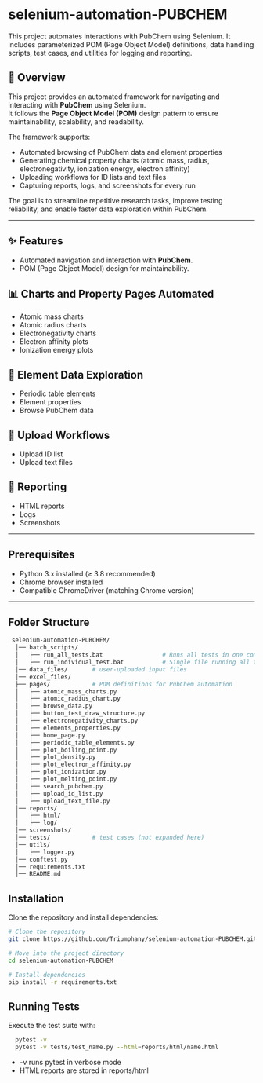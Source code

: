 # selenium-automation-PUBCHEM

This project automates interactions with PubChem using Selenium. It includes parameterized POM (Page Object Model) definitions, data handling scripts, test cases, and utilities for logging and reporting.


## 🔎 Overview  
This project provides an automated framework for navigating and interacting with **PubChem** using Selenium.  
It follows the **Page Object Model (POM)** design pattern to ensure maintainability, scalability, and readability.  

The framework supports:  
* Automated browsing of PubChem data and element properties  
* Generating chemical property charts (atomic mass, radius, electronegativity, ionization energy, electron affinity)  
* Uploading workflows for ID lists and text files  
* Capturing reports, logs, and screenshots for every run  

The goal is to streamline repetitive research tasks, improve testing reliability, and enable faster data exploration within PubChem.  

---

## ✨ Features  

* Automated navigation and interaction with **PubChem**.  
* POM (Page Object Model) design for maintainability.  

## 📊 Charts and Property Pages Automated  
* Atomic mass charts  
* Atomic radius charts  
* Electronegativity charts  
* Electron affinity plots  
* Ionization energy plots  

## 🧪 Element Data Exploration  
* Periodic table elements  
* Element properties  
* Browse PubChem data  

## 📂 Upload Workflows  
* Upload ID list  
* Upload text files  

## 📝 Reporting  
* HTML reports  
* Logs  
* Screenshots  
---

## Prerequisites

- Python 3.x installed (≥ 3.8 recommended)  
- Chrome browser installed  
- Compatible ChromeDriver (matching Chrome version)  

---



## Folder Structure


```bash
 selenium-automation-PUBCHEM/
  │── batch_scripts/
  │   ├── run_all_tests.bat                 # Runs all tests in one command
  │   ├── run_individual_test.bat           # Single file running all tests
  │── data_files/       # user-uploaded input files
  │── excel_files/
  ├── pages/            # POM definitions for PubChem automation
  │   ├── atomic_mass_charts.py
  │   ├── atomic_radius_chart.py
  │   ├── browse_data.py
  │   ├── button_test_draw_structure.py
  │   ├── electronegativity_charts.py
  │   ├── elements_properties.py
  │   ├── home_page.py
  │   ├── periodic_table_elements.py
  │   ├── plot_boiling_point.py
  │   ├── plot_density.py
  │   ├── plot_electron_affinity.py
  │   ├── plot_ionization.py
  │   ├── plot_melting_point.py
  │   ├── search_pubchem.py
  │   ├── upload_id_list.py
  │   ├── upload_text_file.py
  │── reports/
  │   ├── html/
  │   ├── log/
  │── screenshots/
  │── tests/            # test cases (not expanded here)
  │── utils/
  │   ├── logger.py
  │── conftest.py
  │── requirements.txt
  │── README.md

```
## Installation

Clone the repository and install dependencies:

```bash
# Clone the repository
git clone https://github.com/Triumphany/selenium-automation-PUBCHEM.git

# Move into the project directory
cd selenium-automation-PUBCHEM

# Install dependencies
pip install -r requirements.txt
```

## Running Tests

Execute the test suite with:

```bash
  pytest -v
  pytest -v tests/test_name.py --html=reports/html/name.html
```
* -v runs pytest in verbose mode
* HTML reports are stored in reports/html

